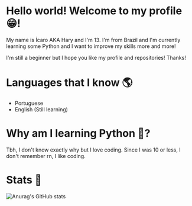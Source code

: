 # Hello world! Welcome to my profile 😁!
My name is Ícaro AKA Hary and I'm 13. I'm from Brazil and I'm currently learning some Python and I want to improve my skills more and more!


I'm still a beginner but I hope you like my profile and repositories! Thanks!


# Languages that I know 🌎
- Portuguese
- English (Still learning)


# Why am I learning Python 🤔?
Tbh, I don't know exactly why but I love coding. Since I was 10 or less, I don't remember rn, I like coding.
# Stats 📄
![Anurag's GitHub stats](https://github-readme-stats.vercel.app/api?username=zHary27&show_icons=true&theme=dark)
